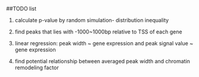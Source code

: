 ##TODO list

1. calculate p-value by random simulation- distribution inequality

2. find peaks that lies with -1000~1000bp relative to TSS of each gene
3. linear regression: peak width ~ gene expression and peak signal value ~ gene expression
4. find potential relationship between averaged peak width and chromatin remodeling factor